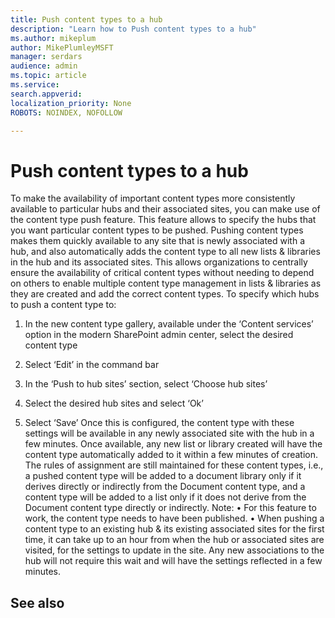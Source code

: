 ```yaml
---
title: Push content types to a hub
description: "Learn how to Push content types to a hub"
ms.author: mikeplum
author: MikePlumleyMSFT
manager: serdars
audience: admin
ms.topic: article
ms.service: 
search.appverid: 
localization_priority: None
ROBOTS: NOINDEX, NOFOLLOW

---
```

# Push content types to a hub

To make the availability of important content types more consistently available to particular hubs and their associated sites, you can make use of the content type push feature. This feature allows to specify the hubs that you want particular content types to be pushed. Pushing content types makes them quickly available to any site that is newly associated with a hub, and also automatically adds the content type to all new lists & libraries in the hub and its associated sites. This allows organizations to centrally ensure the availability of critical content types without needing to depend on others to enable multiple content type management in lists & libraries as they are created and add the correct content types.
To specify which hubs to push a content type to:
1.	In the new content type gallery, available under the ‘Content services’ option in the modern SharePoint admin center, select the desired content type
2.	Select ‘Edit’ in the command bar
 
3.	In the ‘Push to hub sites’ section, select ‘Choose hub sites’
 
4.	Select the desired hub sites and select ‘Ok’
 
5.	Select ‘Save’
Once this is configured, the content type with these settings will be available in any newly associated site with the hub in a few minutes. Once available, any new list or library created will have the content type automatically added to it within a few minutes of creation. The rules of assignment are still maintained for these content types, i.e., a pushed content type will be added to a document library only if it derives directly or indirectly from the Document content type, and a content type will be added to a list only if it does not derive from the Document content type directly or indirectly.
Note: 
•	For this feature to work, the content type needs to have been published.
•	When pushing a content type to an existing hub & its existing associated sites for the first time, it can take up to an hour from when the hub or associated sites are visited, for the settings to update in the site. Any new associations to the hub will not require this wait and will have the settings reflected in a few minutes. 




## See also



  






